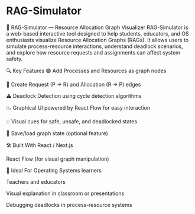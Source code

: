 # RAG-Simulator
🧠 RAG-Simulator — Resource Allocation Graph Visualizer
RAG-Simulator is a web-based interactive tool designed to help students, educators, and OS enthusiasts visualize Resource Allocation Graphs (RAGs). It allows users to simulate process-resource interactions, understand deadlock scenarios, and explore how resource requests and assignments can affect system safety.

🔍 Key Features
🟢 Add Processes and Resources as graph nodes

🔁 Create Request (P → R) and Allocation (R → P) edges

⚠️ Deadlock Detection using cycle detection algorithms

📉 Graphical UI powered by React Flow for easy interaction

💡 Visual cues for safe, unsafe, and deadlocked states

💾 Save/load graph state (optional feature)

🛠️ Built With
React / Next.js

React Flow (for visual graph manipulation)

🎯 Ideal For
Operating Systems learners

Teachers and educators

Visual explanation in classroom or presentations

Debugging deadlocks in process-resource systems

